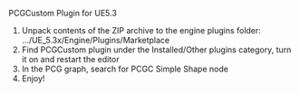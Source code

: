 PCGCustom Plugin for UE5.3
1. Unpack contents of the ZIP archive to the engine plugins folder: .../UE_5.3x/Engine/Plugins/Marketplace
2. Find PCGCustom plugin under the Installed/Other plugins category, turn it on and restart the editor
3. In the PCG graph, search for PCGC Simple Shape node
4. Enjoy!
